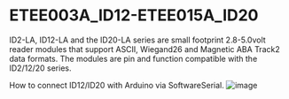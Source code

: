 # ETEE003A_ID12-ETEE015A_ID20
ID2-LA, ID12-LA and the ID20-LA series are small footprint 2.8-5.0volt reader modules that support ASCII, Wiegand26 and Magnetic ABA Track2 data formats. The modules are pin and function compatible with the ID2/12/20 series.


How to connect ID12/ID20 with Arduino via SoftwareSerial.
![image](https://user-images.githubusercontent.com/8803501/88252008-e4af9000-ccd6-11ea-9cf7-93c30c7cf4da.png)

